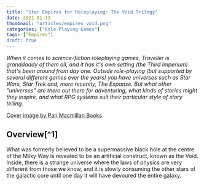 ```yaml
---
title: "Star Empires for Roleplaying: The Void Trilogy"
date: 2021-01-13
thumbnail: "articles/empires_void.png"
categories: ["Role Playing Games"]
tags: [“Empires"]
draft: true
---
```


_When it comes to science-fiction roleplaying games, Traveller is granddaddy of them all, and it has it's own setting (the Third Imperium) that's been around from day one. Outside role-playing (but supported by several different games over the years) you have universes such as Star Wars, Star Trek and, more recently, The Expanse. But what other "universes" are there out there for adventuring, what kinds of stories might they inspire, and what RPG systems suit their particular style of story telling._

[Cover image by Pan Macmillan Books](https://www.panmacmillan.com/authors/peter-f-hamilton/the-dreaming-void/9781447279686)

## Overview[^1]

What was formerly believed to be a supermassive black hole at the centre of the Milky Way is revealed to be an artificial construct, known as the Void. Inside, there is a strange universe where the laws of physics are very different from those we know, and it is slowly consuming the other stars of the galactic core until one day it will have devoured the entire galaxy.
